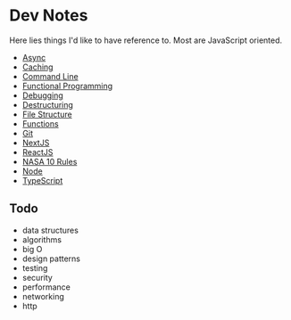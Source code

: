 # Dev Notes

Here lies things I'd like to have reference to. Most are JavaScript oriented.

- [Async](src/async.md)
- [Caching](src/caching.md)
- [Command Line](src/command-line.md)
- [Functional Programming](src/functional-programming.md)
- [Debugging](src/debugging.md)
- [Destructuring](src/destructuring.md)
- [File Structure](src/file-structure.md)
- [Functions](src/functions.md)
- [Git](src/git.md)
- [NextJS](src/nextjs.md)
- [ReactJS](src/react.md)
- [NASA 10 Rules](src/nasa-10-rules.md)
- [Node](src/node.md)
- [TypeScript](src/typescript.md)

## Todo

- data structures
- algorithms
- big O
- design patterns
- testing
- security
- performance
- networking
- http
